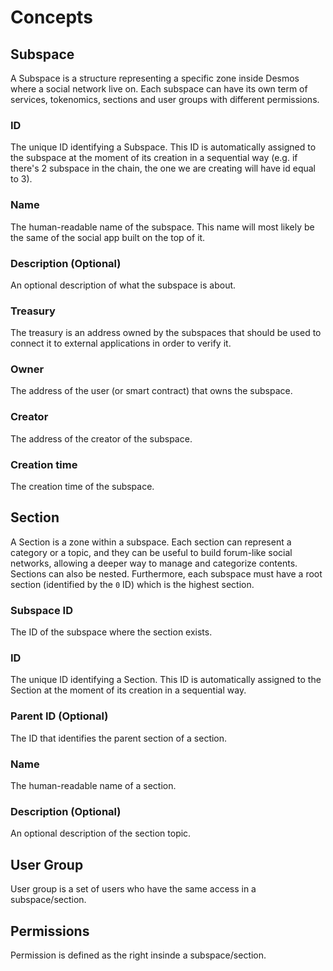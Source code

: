 <!--
order: 1
-->

# Concepts

## Subspace
A Subspace is a structure representing a specific zone inside Desmos where a social network live on.
Each subspace can have its own term of services, tokenomics, sections and user groups with different permissions.

### ID
The unique ID identifying a Subspace. This ID is automatically assigned to the subspace at the moment of its
creation in a sequential way (e.g. if there's 2 subspace in the chain, the one we are creating will have id equal to 3).

### Name
The human-readable name of the subspace. This name will most likely be the same of the social app built on the top of it.

### Description (Optional)
An optional description of what the subspace is about.

### Treasury
The treasury is an address owned by the subspaces that should be used to connect it to external applications
in order to verify it.

### Owner
The address of the user (or smart contract) that owns the subspace. 

### Creator
The address of the creator of the subspace.

### Creation time
The creation time of the subspace.

## Section
A Section is a zone within a subspace. Each section can represent a category or a topic, and they can be useful to build
forum-like social networks, allowing a deeper way to manage and categorize contents. Sections can also be nested.
Furthermore, each subspace must have a root section (identified by the `0` ID) which is the highest section. 

### Subspace ID
The ID of the subspace where the section exists.

### ID
The unique ID identifying a Section. This ID is automatically assigned to the Section at the moment of its
creation in a sequential way.

### Parent ID (Optional)
The ID that identifies the parent section of a section.

### Name
The human-readable name of a section.

### Description (Optional)
An optional description of the section topic.

## User Group
User group is a set of users who have the same access in a subspace/section.

## Permissions
Permission is defined as the right insinde a subspace/section.